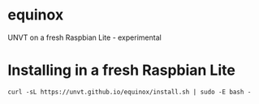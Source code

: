# equinox
UNVT on a fresh Raspbian Lite - experimental

# Installing in a fresh Raspbian Lite
```
curl -sL https://unvt.github.io/equinox/install.sh | sudo -E bash -
```
